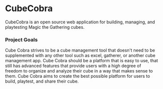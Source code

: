 # CubeCobra
CubeCobra is an open source web application for building, managing, and playtesting Magic the Gathering cubes.
### Project Goals
Cube Cobra strives to be a cube management tool that doesn't need to be supplemented with any other tool such as excel, gatherer, or another cube management app. Cube Cobra should be a platform that is easy to use, that still has advanced features that provide users with a high degree of freedom to organize and analyze their cube in a way that makes sense to them. Cube Cobra aims to create the best possible platform for users to build, playtest, and share their cube.
